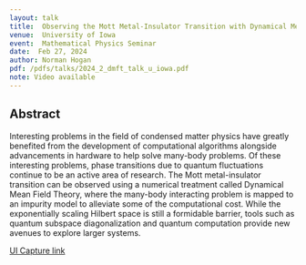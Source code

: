 ```yaml
---
layout: talk
title:  Observing the Mott Metal-Insulator Transition with Dynamical Mean Field Theory
venue:  University of Iowa
event:  Mathematical Physics Seminar
date:  Feb 27, 2024
author: Norman Hogan
pdf: /pdfs/talks/2024_2_dmft_talk_u_iowa.pdf
note: Video available
---
```


## Abstract
Interesting problems in the field of condensed matter physics have greatly benefited from the development of computational algorithms alongside advancements in hardware to help solve many-body problems. Of these interesting problems, phase transitions due to quantum fluctuations continue to be an active area of research. The Mott metal-insulator transition can be observed using a numerical treatment called Dynamical Mean Field Theory, where the many-body interacting problem is mapped to an impurity model to alleviate some of the computational cost. While the exponentially scaling Hilbert space is still a formidable barrier, tools such as quantum subspace diagonalization and quantum computation provide new avenues to explore larger systems.

<a href="https://uicapture.hosted.panopto.com/Panopto/Pages/Viewer.aspx?id=081c26df-f77a-4411-a179-b123016e4e15">UI Capture link</a>
